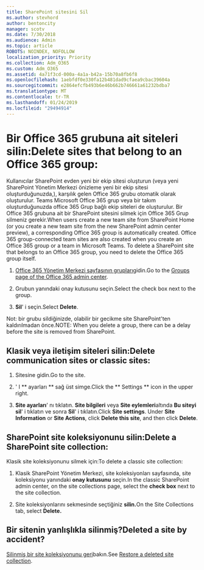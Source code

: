 ```yaml
---
title: SharePoint sitesini Sil
ms.author: stevhord
author: bentoncity
manager: scotv
ms.date: 7/30/2018
ms.audience: Admin
ms.topic: article
ROBOTS: NOINDEX, NOFOLLOW
localization_priority: Priority
ms.collection: Adm_O365
ms.custom: Adm_O365
ms.assetid: 4a71f3cd-000a-4a1a-b42a-15b70a8fb6f8
ms.openlocfilehash: 1aebfdf0e330fa12b481dad9cfaea9cbac39604a
ms.sourcegitcommit: e2864efcfb493b6e46b662b746661a61232bdba7
ms.translationtype: MT
ms.contentlocale: tr-TR
ms.lasthandoff: 01/24/2019
ms.locfileid: "29494914"
---
```

# <a name="delete-sites-that-belong-to-an-office-365-group"></a><span data-ttu-id="6615f-102">Bir Office 365 grubuna ait siteleri silin:</span><span class="sxs-lookup"><span data-stu-id="6615f-102">Delete sites that belong to an Office 365 group:</span></span>

<span data-ttu-id="6615f-p101">Kullanıcılar SharePoint evden yeni bir ekip sitesi oluşturun (veya yeni SharePoint Yönetim Merkezi önizleme yeni bir ekip sitesi oluşturduğunuzda,), karşılık gelen Office 365 grubu otomatik olarak oluşturulur. Teams Microsoft Office 365 grup veya bir takım oluşturduğunuzda office 365 Grup bağlı ekip siteleri de oluşturulur. Bir Office 365 grubuna ait bir SharePoint sitesini silmek için Office 365 Grup silmeniz gerekir.</span><span class="sxs-lookup"><span data-stu-id="6615f-p101">When users create a new team site from SharePoint Home (or you create a new team site from the new SharePoint admin center preview), a corresponding Office 365 group is automatically created. Office 365 group-connected team sites are also created when you create an Office 365 group or a team in Microsoft Teams. To delete a SharePoint site that belongs to an Office 365 group, you need to delete the Office 365 group itself.</span></span> 
  
1. <span data-ttu-id="6615f-106">[Office 365 Yönetim Merkezi sayfasının grupları](https://portal.office.com/adminportal/home#/groups)gidin.</span><span class="sxs-lookup"><span data-stu-id="6615f-106">Go to the [Groups page of the Office 365 admin center](https://portal.office.com/adminportal/home#/groups).</span></span>
    
2. <span data-ttu-id="6615f-107">Grubun yanındaki onay kutusunu seçin.</span><span class="sxs-lookup"><span data-stu-id="6615f-107">Select the check box next to the group.</span></span>
    
3. <span data-ttu-id="6615f-108">**Sil**' i seçin.</span><span class="sxs-lookup"><span data-stu-id="6615f-108">Select **Delete**.</span></span>
    
<span data-ttu-id="6615f-109">Not: bir grubu sildiğinizde, olabilir bir gecikme site SharePoint'ten kaldırılmadan önce.</span><span class="sxs-lookup"><span data-stu-id="6615f-109">NOTE: When you delete a group, there can be a delay before the site is removed from SharePoint.</span></span>
  
## <a name="delete-communication-sites-or-classic-sites"></a><span data-ttu-id="6615f-110">Klasik veya iletişim siteleri silin:</span><span class="sxs-lookup"><span data-stu-id="6615f-110">Delete communication sites or classic sites:</span></span>

1. <span data-ttu-id="6615f-111">Sitesine gidin.</span><span class="sxs-lookup"><span data-stu-id="6615f-111">Go to the site.</span></span>
  
2. <span data-ttu-id="6615f-112">' I \*\* ayarları \*\* sağ üst simge.</span><span class="sxs-lookup"><span data-stu-id="6615f-112">Click the \*\* Settings \*\* icon in the upper right.</span></span> 
  
3. <span data-ttu-id="6615f-p102">**Site ayarları**' nı tıklatın. **Site bilgileri** veya **Site eylemleri**altında **Bu siteyi sil**' i tıklatın ve sonra **Sil**' i tıklatın.</span><span class="sxs-lookup"><span data-stu-id="6615f-p102">Click **Site settings**. Under **Site Information** or **Site Actions**, click **Delete this site**, and then click **Delete**.</span></span>
  
## <a name="delete-a-sharepoint-site-collection"></a><span data-ttu-id="6615f-115">SharePoint site koleksiyonunu silin:</span><span class="sxs-lookup"><span data-stu-id="6615f-115">Delete a SharePoint site collection:</span></span>

<span data-ttu-id="6615f-116">Klasik site koleksiyonunu silmek için:</span><span class="sxs-lookup"><span data-stu-id="6615f-116">To delete a classic site collection:</span></span>
  
1. <span data-ttu-id="6615f-117">Klasik SharePoint Yönetim Merkezi, site koleksiyonları sayfasında, site koleksiyonu yanındaki **onay kutusunu** seçin.</span><span class="sxs-lookup"><span data-stu-id="6615f-117">In the classic SharePoint admin center, on the site collections page, select the **check box** next to the site collection.</span></span> 
    
2. <span data-ttu-id="6615f-118">Site koleksiyonlarını sekmesinde seçtiğiniz **silin.**</span><span class="sxs-lookup"><span data-stu-id="6615f-118">On the Site Collections tab, select **Delete.**</span></span>
    
## <a name="deleted-a-site-by-accident"></a><span data-ttu-id="6615f-119">Bir sitenin yanlışlıkla silinmiş?</span><span class="sxs-lookup"><span data-stu-id="6615f-119">Deleted a site by accident?</span></span>

<span data-ttu-id="6615f-120">[Silinmiş bir site koleksiyonunu geri](https://go.microsoft.com/fwlink/?linkid=867660)bakın.</span><span class="sxs-lookup"><span data-stu-id="6615f-120">See [Restore a deleted site collection](https://go.microsoft.com/fwlink/?linkid=867660).</span></span>
  

